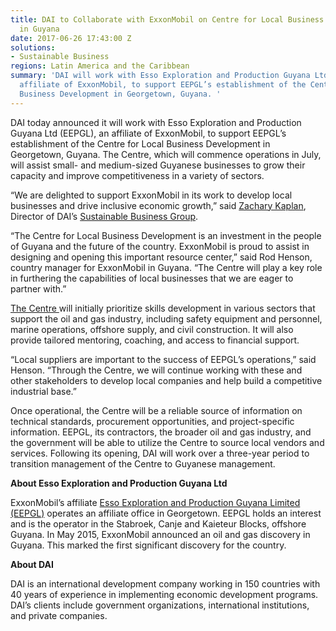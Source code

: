 ```yaml
---
title: DAI to Collaborate with ExxonMobil on Centre for Local Business Development
  in Guyana
date: 2017-06-26 17:43:00 Z
solutions:
- Sustainable Business
regions: Latin America and the Caribbean
summary: 'DAI will work with Esso Exploration and Production Guyana Ltd (EEPGL), an
  affiliate of ExxonMobil, to support EEPGL’s establishment of the Centre for Local
  Business Development in Georgetown, Guyana. '
---
```


DAI today announced it will work with Esso Exploration and Production Guyana Ltd (EEPGL), an affiliate of ExxonMobil, to support EEPGL’s establishment of the Centre for Local Business Development in Georgetown, Guyana. The Centre, which will commence operations in July, will assist small- and medium-sized Guyanese businesses to grow their capacity and improve competitiveness in a variety of sectors. 



“We are delighted to support ExxonMobil in its work to develop local businesses and drive inclusive economic growth,” said [Zachary Kaplan](https://www.dai.com/who-we-are/our-team/zachary-kaplan), Director of DAI’s [Sustainable Business Group](https://www.dai.com/our-work/solutions/sustainable-business).

“The Centre for Local Business Development is an investment in the people of Guyana and the future of the country. ExxonMobil is proud to assist in designing and opening this important resource center,” said Rod Henson, country manager for ExxonMobil in Guyana. “The Centre will play a key role in furthering the capabilities of local businesses that we are eager to partner with.” 

[The Centre ](http://clbdguyana.com/)will initially prioritize skills development in various sectors that support the oil and gas industry, including safety equipment and personnel, marine operations, offshore supply, and civil construction. It will also provide tailored mentoring, coaching, and access to financial support.

“Local suppliers are important to the success of EEPGL’s operations,” said Henson. “Through the Centre, we will continue working with these and other stakeholders to develop local companies and help build a competitive industrial base.”

Once operational, the Centre will be a reliable source of information on technical standards, procurement opportunities, and project-specific information. EEPGL, its contractors, the broader oil and gas industry, and the government will be able to utilize the Centre to source local vendors and services. Following its opening, DAI will work over a three-year period to transition management of the Centre to Guyanese management. 

**About Esso Exploration and Production Guyana Ltd**

ExxonMobil’s affiliate [Esso Exploration and Production Guyana Limited (EEPGL)](http://corporate.exxonmobil.com/en/company/worldwide-operations/locations/guyana#About) operates an affiliate office in Georgetown. EEPGL holds an interest and is the operator in the Stabroek, Canje and Kaieteur Blocks, offshore Guyana. In May 2015, ExxonMobil announced an oil and gas discovery in Guyana. This marked the first significant discovery for the country.

**About DAI**

DAI is an international development company working in 150 countries with 40 years of experience in implementing economic development programs. DAI’s clients include government organizations, international institutions, and private companies. 